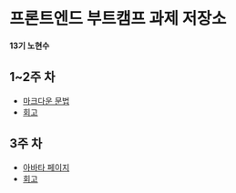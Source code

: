# 프론트엔드 부트캠프 과제 저장소

**13기 노현수**

## 1~2주 차

- [마크다운 문법](./src/md/markdown.md)
- [회고](./src/md/retrospect.md)

## 3주 차

- [아바타 페이지](./src/avatars/avatars.html)
- [회고](./src/avatars/avatars.md)